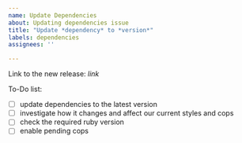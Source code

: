 ```yaml
---
name: Update Dependencies
about: Updating dependencies issue
title: "Update *dependency* to *version*"
labels: dependencies
assignees: ''

---
```


Link to the new release: *link*

To-Do list:

- [ ] update dependencies to the latest version
- [ ] investigate how it changes and affect our current styles and cops
- [ ] check the required ruby version
- [ ] enable pending cops
